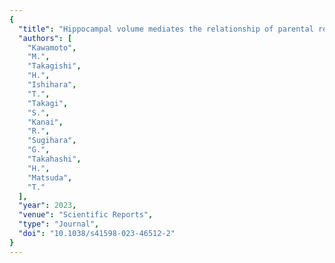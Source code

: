 ```yaml
---
{
  "title": "Hippocampal volume mediates the relationship of parental rejection in childhood with social cognition in healthy adults",
  "authors": [
    "Kawamoto",
    "M.",
    "Takagishi",
    "H.",
    "Ishihara",
    "T.",
    "Takagi",
    "S.",
    "Kanai",
    "R.",
    "Sugihara",
    "G.",
    "Takahashi",
    "H.",
    "Matsuda",
    "T."
  ],
  "year": 2023,
  "venue": "Scientific Reports",
  "type": "Journal",
  "doi": "10.1038/s41598-023-46512-2"
}
---
```

